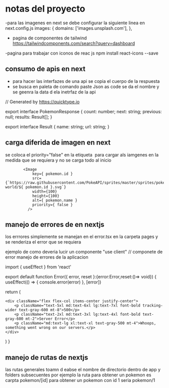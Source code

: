# notas del proyecto
-para las imagenes en next se debe configurar la siguiente linea en next.config.js
 images: {
        domains: ['images.unsplash.com'],
      },

- pagina de componentes de tailwind
https://tailwindcomponents.com/search?query=dashboard

-pagina para trabajar con iconos de reac js 
npm install react-icons --save


## consumo de apis en next

- para hacer las interfazes de  una api  se copia el cuerpo de la respuesta
- se busca en paleta de comando paste Json as code se da el nombre  y se geenra la data d ela inetrfaz de la
api

// Generated by https://quicktype.io

export interface PokemonResponse {
    count:    number;
    next:     string;
    previous: null;
    results:  Result[];
}

export interface Result {
    name: string;
    url:  string;
}


## carga diferida de imagen en next
se coloca el priority="false" en la etiqueta <Image > para cargar als iamgenes en la medida que se requiera y no se carga todo al inicio


            <Image 
                key={ pokemon.id }
                src={`https://raw.githubusercontent.com/PokeAPI/sprites/master/sprites/pokemon/other/dream-world/${ pokemon.id }.svg`}
                width={100}
                height={100}
                alt={ pokemon.name }
                priority={ false }
              /> 

## manejo de errores de  en nextjs
los errrores simplemente se manejan en el error.tsx en la carpeta pages y se renderiza el error que se requiera

ejemplo de como deveria lucir un componente 
"use client"
// componete de error manejo de errores  de la aplicacion 

import { useEffect } from 'react'

export default function Error({ error, reset }:{error:Error,reset:()=> void}) {
  useEffect(() => {
    console.error(error)
  }, [error])

  return (
    <div>
    <div className="w-full h-screen flex flex-col items-center justify-center">

    <div className="flex flex-col items-center justify-center">
        <p className="text-5xl md:text-6xl lg:text-7xl font-bold tracking-wider text-gray-600 mt-8">500</p>
        <p className="text-2xl md:text-3xl lg:text-4xl font-bold text-gray-600 mt-2">Server Error</p>
        <p className="md:text-lg xl:text-xl text-gray-500 mt-4">Whoops, something went wrong on our servers.</p>
    </div>
</div>
    </div>
  )
}


## manejo de rutas de nextjs

las rutas generales toamn d eabse el nombre de directorio dentro de app y folders subsecuentes 
por ejemplo la ruta para obtener un pokemon es carpta pokemon/[id] para obtener un pokemon con id 1 seria pokemon/1

